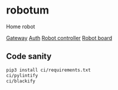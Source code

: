 # robotum

Home robot

[Gateway](app/be/gateway/README.md)
[Auth](app/be/auth/README.md)
[Robot controller](robot/robotcontroller/README.md)
[Robot board](robot/robotboard/README.md)

## Code sanity

```bash
pip3 install ci/requirements.txt
ci/pylintify
ci/blackify
```
